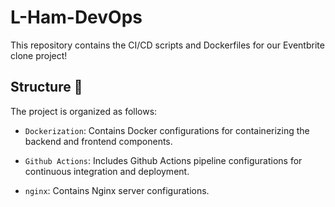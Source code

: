 # L-Ham-DevOps

This repository contains the CI/CD scripts and Dockerfiles for our Eventbrite clone project!

## Structure 📁

The project is organized as follows:

- `Dockerization`: Contains Docker configurations for containerizing the backend and frontend components.

- `Github Actions`: Includes Github Actions pipeline configurations for continuous integration and deployment.

- `nginx`: Contains Nginx server configurations.
